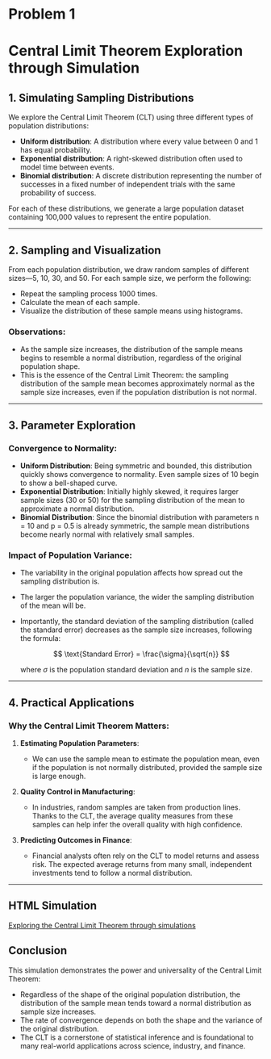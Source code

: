 # Problem 1

# Central Limit Theorem Exploration through Simulation

## 1. Simulating Sampling Distributions

We explore the Central Limit Theorem (CLT) using three different types of population distributions:

* **Uniform distribution**: A distribution where every value between 0 and 1 has equal probability.
* **Exponential distribution**: A right-skewed distribution often used to model time between events.
* **Binomial distribution**: A discrete distribution representing the number of successes in a fixed number of independent trials with the same probability of success.

For each of these distributions, we generate a large population dataset containing 100,000 values to represent the entire population.

---

## 2. Sampling and Visualization

From each population distribution, we draw random samples of different sizes—5, 10, 30, and 50. For each sample size, we perform the following:

* Repeat the sampling process 1000 times.
* Calculate the mean of each sample.
* Visualize the distribution of these sample means using histograms.

### Observations:

* As the sample size increases, the distribution of the sample means begins to resemble a normal distribution, regardless of the original population shape.
* This is the essence of the Central Limit Theorem: the sampling distribution of the sample mean becomes approximately normal as the sample size increases, even if the population distribution is not normal.

---

## 3. Parameter Exploration

### Convergence to Normality:

* **Uniform Distribution**: Being symmetric and bounded, this distribution quickly shows convergence to normality. Even sample sizes of 10 begin to show a bell-shaped curve.
* **Exponential Distribution**: Initially highly skewed, it requires larger sample sizes (30 or 50) for the sampling distribution of the mean to approximate a normal distribution.
* **Binomial Distribution**: Since the binomial distribution with parameters n = 10 and p = 0.5 is already symmetric, the sample mean distributions become nearly normal with relatively small samples.

### Impact of Population Variance:

* The variability in the original population affects how spread out the sampling distribution is.
* The larger the population variance, the wider the sampling distribution of the mean will be.
* Importantly, the standard deviation of the sampling distribution (called the standard error) decreases as the sample size increases, following the formula:

  $$
  \text{Standard Error} = \frac{\sigma}{\sqrt{n}}
  $$

  where $\sigma$ is the population standard deviation and $n$ is the sample size.

---

## 4. Practical Applications

### Why the Central Limit Theorem Matters:

1. **Estimating Population Parameters**:

   * We can use the sample mean to estimate the population mean, even if the population is not normally distributed, provided the sample size is large enough.

2. **Quality Control in Manufacturing**:

   * In industries, random samples are taken from production lines. Thanks to the CLT, the average quality measures from these samples can help infer the overall quality with high confidence.

3. **Predicting Outcomes in Finance**:

   * Financial analysts often rely on the CLT to model returns and assess risk. The expected average returns from many small, independent investments tend to follow a normal distribution.

---
## HTML Simulation
[Exploring the Central Limit Theorem through simulations]()

## Conclusion

This simulation demonstrates the power and universality of the Central Limit Theorem:

* Regardless of the shape of the original population distribution, the distribution of the sample mean tends toward a normal distribution as sample size increases.
* The rate of convergence depends on both the shape and the variance of the original distribution.
* The CLT is a cornerstone of statistical inference and is foundational to many real-world applications across science, industry, and finance.


